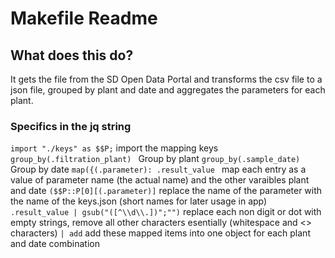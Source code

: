 # Makefile Readme

## What does this do?

It gets the file from the SD Open Data Portal and transforms the csv file to a json file, grouped by plant and date and aggregates the parameters for each plant.

### Specifics in the jq string
`import "./keys" as $$P;` import the mapping keys
`group_by(.filtration_plant) ` Group by plant
`group_by(.sample_date) ` Group by date
`map({(.parameter): .result_value ` map each entry as a value of parameter name (the actual name) and the other varaibles plant and date
`($$P::P[0][(.parameter)]` replace the name of the parameter with the name of the keys.json (short names for later usage in app)
`.result_value | gsub("([^\\d\\.])";"")` replace each non digit or dot with empty strings, remove all other characters esentially (whitespace and <> characters)
`| add` add these mapped items into one object for each plant and date combination
